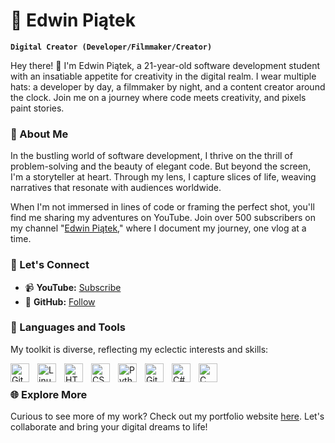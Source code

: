 # 🎥 Edwin Piątek

**`Digital Creator (Developer/Filmmaker/Creator)`**

Hey there! 👋 I'm Edwin Piątek, a 21-year-old software development student with an insatiable appetite for creativity in the digital realm. I wear multiple hats: a developer by day, a filmmaker by night, and a content creator around the clock. Join me on a journey where code meets creativity, and pixels paint stories.

### 🌟 About Me

In the bustling world of software development, I thrive on the thrill of problem-solving and the beauty of elegant code. But beyond the screen, I'm a storyteller at heart. Through my lens, I capture slices of life, weaving narratives that resonate with audiences worldwide.

When I'm not immersed in lines of code or framing the perfect shot, you'll find me sharing my adventures on YouTube. Join over 500 subscribers on my channel "[Edwin Piątek][youtube]," where I document my journey, one vlog at a time.

### 🚀 Let's Connect

- 📹 **YouTube:** [Subscribe][youtube]
- 💼 **GitHub:** [Follow][github]

### 🧰 Languages and Tools

My toolkit is diverse, reflecting my eclectic interests and skills:

<img align="left" alt="Git" width="30px" style="padding-right:10px;" src="https://cdn.jsdelivr.net/gh/devicons/devicon/icons/git/git-original.svg" />
<img align="left" alt="Linux" width="30px" style="padding-right:10px;" src="https://cdn.jsdelivr.net/gh/devicons/devicon/icons/linux/linux-original.svg" />
<img align="left" alt="HTML" width="30px" style="padding-right:10px;" src="https://cdn.jsdelivr.net/gh/devicons/devicon/icons/html5/html5-plain.svg" />
<img align="left" alt="CSS" width="30px" style="padding-right:10px;" src="https://cdn.jsdelivr.net/gh/devicons/devicon/icons/css3/css3-plain.svg" />
<img align="left" alt="Python" width="30px" style="padding-right:10px;" src="https://cdn.jsdelivr.net/gh/devicons/devicon/icons/python/python-plain.svg" />
<img align="left" alt="GitHub" width="30px" style="padding-right:10px;" src="https://cdn.jsdelivr.net/gh/devicons/devicon/icons/github/github-original.svg" />
<img align="left" alt="C#" width="30px" style="padding-right:10px;" src="https://cdn.jsdelivr.net/gh/devicons/devicon/icons/csharp/csharp-original.svg" />
<img align="left" alt="C" width="30px" style="padding-right:10px;" src="https://cdn.jsdelivr.net/gh/devicons/devicon/icons/c/c-original.svg" />

<br />

### 🌐 Explore More

Curious to see more of my work? Check out my portfolio website [here][website]. Let's collaborate and bring your digital dreams to life!

[website]: https://edwinpiatek.myportfolio.com/
[youtube]: https://www.youtube.com/@edwin_piatek?sub_confirmation=1
[github]: https://github.com/notedwinpiatek?tab=followers
